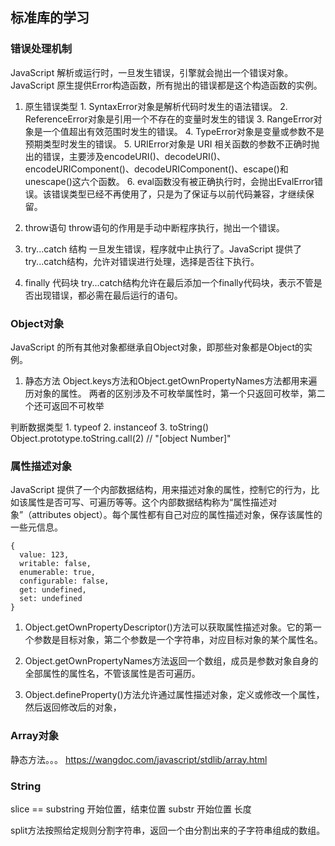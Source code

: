 ## 标准库的学习

###  错误处理机制
  JavaScript 解析或运行时，一旦发生错误，引擎就会抛出一个错误对象。JavaScript 原生提供Error构造函数，所有抛出的错误都是这个构造函数的实例。
  1. 原生错误类型
    1. SyntaxError对象是解析代码时发生的语法错误。
    2. ReferenceError对象是引用一个不存在的变量时发生的错误
    3. RangeError对象是一个值超出有效范围时发生的错误。
    4. TypeError对象是变量或参数不是预期类型时发生的错误。
    5. URIError对象是 URI 相关函数的参数不正确时抛出的错误，主要涉及encodeURI()、decodeURI()、encodeURIComponent()、decodeURIComponent()、escape()和unescape()这六个函数。
    6. eval函数没有被正确执行时，会抛出EvalError错误。该错误类型已经不再使用了，只是为了保证与以前代码兼容，才继续保留。
  
  2. throw语句
    throw语句的作用是手动中断程序执行，抛出一个错误。

  3. try...catch 结构 
    一旦发生错误，程序就中止执行了。JavaScript 提供了try...catch结构，允许对错误进行处理，选择是否往下执行。

  4. finally 代码块
    try...catch结构允许在最后添加一个finally代码块，表示不管是否出现错误，都必需在最后运行的语句。

### Object对象
  JavaScript 的所有其他对象都继承自Object对象，即那些对象都是Object的实例。
  1. 静态方法
    Object.keys方法和Object.getOwnPropertyNames方法都用来遍历对象的属性。
    两者的区别涉及不可枚举属性时，第一个只返回可枚举，第二个还可返回不可枚举

  判断数据类型
    1. typeof
    2. instanceof
    3. toString()
      Object.prototype.toString.call(2) // "[object Number]"


### 属性描述对象
  JavaScript 提供了一个内部数据结构，用来描述对象的属性，控制它的行为，比如该属性是否可写、可遍历等等。这个内部数据结构称为“属性描述对象”（attributes object）。每个属性都有自己对应的属性描述对象，保存该属性的一些元信息。
  ```
  {
    value: 123,
    writable: false,
    enumerable: true,
    configurable: false,
    get: undefined,
    set: undefined
  }
  ```
  1. Object.getOwnPropertyDescriptor()方法可以获取属性描述对象。它的第一个参数是目标对象，第二个参数是一个字符串，对应目标对象的某个属性名。
  
  2. Object.getOwnPropertyNames方法返回一个数组，成员是参数对象自身的全部属性的属性名，不管该属性是否可遍历。

  3. Object.defineProperty()方法允许通过属性描述对象，定义或修改一个属性，然后返回修改后的对象，

### Array对象
  静态方法。。。
  https://wangdoc.com/javascript/stdlib/array.html

### String 
slice == substring 开始位置，结束位置
substr  开始位置 长度

split方法按照给定规则分割字符串，返回一个由分割出来的子字符串组成的数组。
